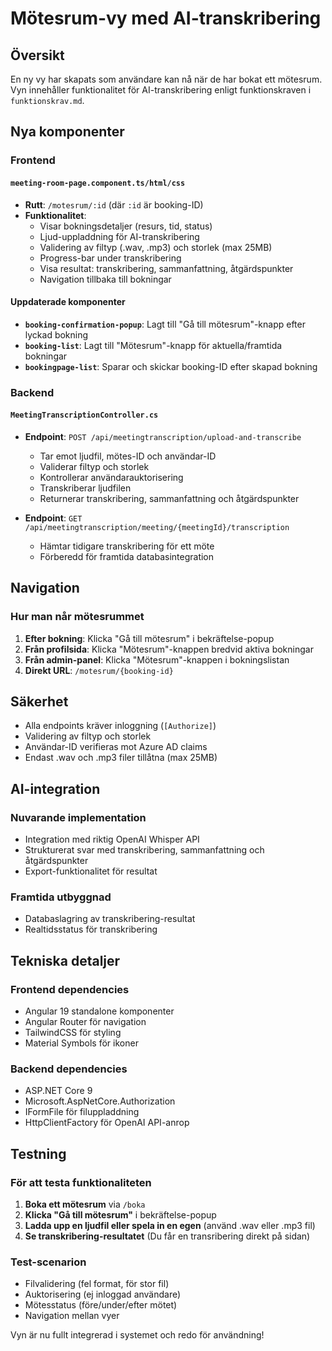 # Mötesrum-vy med AI-transkribering

## Översikt

En ny vy har skapats som användare kan nå när de har bokat ett mötesrum. Vyn innehåller funktionalitet för AI-transkribering enligt funktionskraven i `funktionskrav.md`.

## Nya komponenter

### Frontend

#### `meeting-room-page.component.ts/html/css`

- **Rutt**: `/motesrum/:id` (där `:id` är booking-ID)
- **Funktionalitet**:
  - Visar bokningsdetaljer (resurs, tid, status)
  - Ljud-uppladdning för AI-transkribering
  - Validering av filtyp (.wav, .mp3) och storlek (max 25MB)
  - Progress-bar under transkribering
  - Visa resultat: transkribering, sammanfattning, åtgärdspunkter
  - Navigation tillbaka till bokningar

#### Uppdaterade komponenter

- **`booking-confirmation-popup`**: Lagt till "Gå till mötesrum"-knapp efter lyckad bokning
- **`booking-list`**: Lagt till "Mötesrum"-knapp för aktuella/framtida bokningar
- **`bookingpage-list`**: Sparar och skickar booking-ID efter skapad bokning

### Backend

#### `MeetingTranscriptionController.cs`

- **Endpoint**: `POST /api/meetingtranscription/upload-and-transcribe`
  - Tar emot ljudfil, mötes-ID och användar-ID
  - Validerar filtyp och storlek
  - Kontrollerar användarauktorisering
  - Transkriberar ljudfilen
  - Returnerar transkribering, sammanfattning och åtgärdspunkter

- **Endpoint**: `GET /api/meetingtranscription/meeting/{meetingId}/transcription`
  - Hämtar tidigare transkribering för ett möte
  - Förberedd för framtida databasintegration

## Navigation

### Hur man når mötesrummet

1. **Efter bokning**: Klicka "Gå till mötesrum" i bekräftelse-popup
2. **Från profilsida**: Klicka "Mötesrum"-knappen bredvid aktiva bokningar
3. **Från admin-panel**: Klicka "Mötesrum"-knappen i bokningslistan
4. **Direkt URL**: `/motesrum/{booking-id}`

## Säkerhet

- Alla endpoints kräver inloggning (`[Authorize]`)
- Validering av filtyp och storlek
- Användar-ID verifieras mot Azure AD claims
- Endast .wav och .mp3 filer tillåtna (max 25MB)

## AI-integration

### Nuvarande implementation

- Integration med riktig OpenAI Whisper API
- Strukturerat svar med transkribering, sammanfattning och åtgärdspunkter
- Export-funktionalitet för resultat

### Framtida utbyggnad

- Databaslagring av transkribering-resultat
- Realtidsstatus för transkribering

## Tekniska detaljer

### Frontend dependencies

- Angular 19 standalone komponenter
- Angular Router för navigation
- TailwindCSS för styling
- Material Symbols för ikoner

### Backend dependencies

- ASP.NET Core 9
- Microsoft.AspNetCore.Authorization
- IFormFile för filuppladdning
- HttpClientFactory för OpenAI API-anrop

## Testning

### För att testa funktionaliteten

1. **Boka ett mötesrum** via `/boka`
2. **Klicka "Gå till mötesrum"** i bekräftelse-popup
3. **Ladda upp en ljudfil eller spela in en egen** (använd .wav eller .mp3 fil)
4. **Se transkribering-resultatet** (Du får en transribering direkt på sidan)

### Test-scenarion

- Filvalidering (fel format, för stor fil)
- Auktorisering (ej inloggad användare)
- Mötesstatus (före/under/efter mötet)
- Navigation mellan vyer

Vyn är nu fullt integrerad i systemet och redo för användning!

